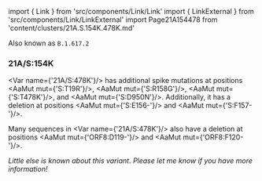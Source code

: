 import { Link } from 'src/components/Link/Link'
import { LinkExternal } from 'src/components/Link/LinkExternal'
import Page21A154478 from 'content/clusters/21A.S.154K.478K.md'

Also known as `B.1.617.2`

<Page21A154478/>

### 21A/S:154K

<Var name={'21A/S:478K'}/> has additional spike mutations at positions <AaMut mut={'S:T19R'}/>, <AaMut mut={'S:R158G'}/>, <AaMut mut={'S:T478K'}/>, and <AaMut mut={'S:D950N'}/>. Additionally, it has a deletion at positions <AaMut mut={'S:E156-'}/> and <AaMut mut={'S:F157-'}/>.

Many sequences in <Var name={'21A/S:478K'}/> also have a deletion at positions <AaMut mut={'ORF8:D119-'}/> and <AaMut mut={'ORF8:F120-'}/>.

_Little else is known about this variant. Please let me know if you have more information!_
